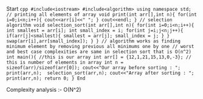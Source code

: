 Start ``` cpp
#include<iostream>
#include<algorithm>
using namespace std;
// printing all elements of array
void print(int arr[],int n){
    for(int i=0;i<n;i++){
        cout<<arr[i]<<" ";
    }
    cout<<endl;
}
// selection algorithm
void selection_sort(int arr[],int n){
    for(int i=0;i<n;i++){
        int smallest = arr[i];
        int small_index = i;
        for(int j=i;j<n;j++){
            if(arr[j]<smallest){
                smallest = arr[j];
                small_index = j;
            }
        }
        swap(arr[i],arr[small_index]);
    }
}
// algorithm works as finding minimum element by removing previous all minimums one by one
// worst and best case complexities are same in selection sort that is O(n^2)
int main(){
    //this is our array
    int arr[] = {12,1,21,15,13,0,-3};
    // this is number of elements in array
    int n = sizeof(arr)/sizeof(arr[0]);
    cout<<"Our array before sorting : ";
    print(arr,n); 
    selection_sort(arr,n);
    cout<<"Array after sorting : ";
    print(arr,n);
    return 0;
}
End ```

Complexity analysis :- 
O(N^2)

